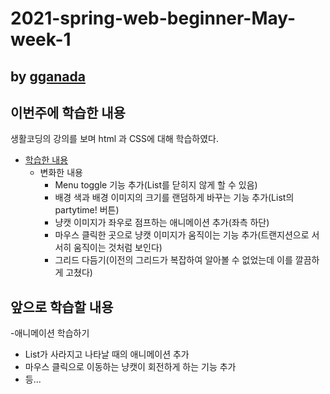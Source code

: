 # 2021-spring-web-beginner-May-week-1

## by [gganada](https://github.com/gganada)

## 이번주에 학습한 내용

생활코딩의 강의를 보며 html 과 CSS에 대해 학습하였다.

- [학습한 내용](https://gganada.github.io/JH_WebStudy/)
  - 변화한 내용
    - Menu toggle 기능 추가(List를 닫히지 않게 할 수 있음)
    - 배경 색과 배경 이미지의 크기를 랜덤하게 바꾸는 기능 추가(List의 partytime! 버튼)
    - 냥캣 이미지가 좌우로 점프하는 애니메이션 추가(좌측 하단)
    - 마우스 클릭한 곳으로 냥캣 이미지가 움직이는 기능 추가(트랜지션으로 서서히 움직이는 것처럼 보인다)
    - 그리드 다듬기(이전의 그리드가 복잡하여 알아볼 수 없었는데 이를 깔끔하게 고쳤다)

## 앞으로 학습할 내용

-애니메이션 학습하기

  - List가 사라지고 나타날 때의 애니메이션 추가
  - 마우스 클릭으로 이동하는 냥캣이 회전하게 하는 기능 추가
  - 등...
